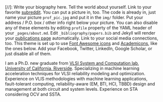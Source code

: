  [//]: Write your biography here. Tell the world about yourself. Link to your favorite [subreddit](http://reddit.com). You can put a picture in, too. The code is already in, just name your picture `prof_pic.jpg` and put it in the `img/` folder.   Put your address / P.O. box / other info right below your picture. You can also disable any of these elements by editing `profile`  property of the YAML header of your `_pages/about.md`. Edit `_bibliography/papers.bib` and Jekyll will render your [publications page](/al-folio/publications/) automatically. Link to your social media connections, too. This theme is set up to use [Font Awesome icons](https://fontawesome.com/) and [Academicons](https://jpswalsh.github.io/academicons/), like the ones below. Add your Facebook, Twitter, LinkedIn, Google Scholar, or just disable all of them.
 
 
 I am a Ph.D. new graduate from [VLSI System and Computation lab](https://vsclab.ece.ucr.edu/people/yibo-liu-0), [University of California, Riverside](https://www.ucr.edu/). Specializing in machine learning acceleration techniques for VLSI reliability modeling and optimization. Experience on VLIS methodologies with machine learning applications, fault-tolerant computing, reliability-aware (EM, BTI, HCI, TBBD) design and management at both circuit and system levels. Experience on STA considering OCV and SSTA. 